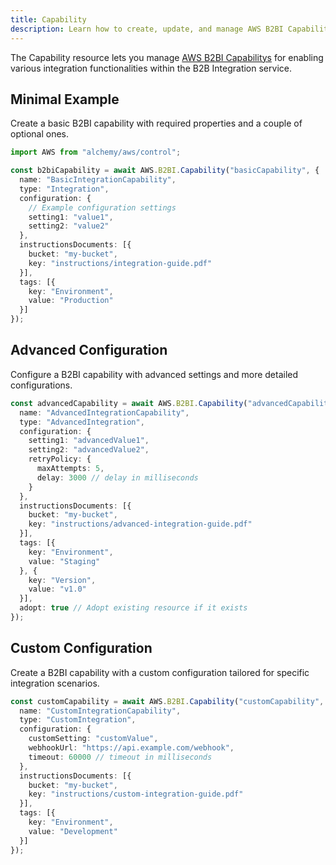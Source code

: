 ```yaml
---
title: Capability
description: Learn how to create, update, and manage AWS B2BI Capabilitys using Alchemy Cloud Control.
---
```



The Capability resource lets you manage [AWS B2BI Capabilitys](https://docs.aws.amazon.com/b2bi/latest/userguide/) for enabling various integration functionalities within the B2B Integration service.

## Minimal Example

Create a basic B2BI capability with required properties and a couple of optional ones.

```ts
import AWS from "alchemy/aws/control";

const b2biCapability = await AWS.B2BI.Capability("basicCapability", {
  name: "BasicIntegrationCapability",
  type: "Integration",
  configuration: {
    // Example configuration settings
    setting1: "value1",
    setting2: "value2"
  },
  instructionsDocuments: [{
    bucket: "my-bucket",
    key: "instructions/integration-guide.pdf"
  }],
  tags: [{
    key: "Environment",
    value: "Production"
  }]
});
```

## Advanced Configuration

Configure a B2BI capability with advanced settings and more detailed configurations.

```ts
const advancedCapability = await AWS.B2BI.Capability("advancedCapability", {
  name: "AdvancedIntegrationCapability",
  type: "AdvancedIntegration",
  configuration: {
    setting1: "advancedValue1",
    setting2: "advancedValue2",
    retryPolicy: {
      maxAttempts: 5,
      delay: 3000 // delay in milliseconds
    }
  },
  instructionsDocuments: [{
    bucket: "my-bucket",
    key: "instructions/advanced-integration-guide.pdf"
  }],
  tags: [{
    key: "Environment",
    value: "Staging"
  }, {
    key: "Version",
    value: "v1.0"
  }],
  adopt: true // Adopt existing resource if it exists
});
```

## Custom Configuration

Create a B2BI capability with a custom configuration tailored for specific integration scenarios.

```ts
const customCapability = await AWS.B2BI.Capability("customCapability", {
  name: "CustomIntegrationCapability",
  type: "CustomIntegration",
  configuration: {
    customSetting: "customValue",
    webhookUrl: "https://api.example.com/webhook",
    timeout: 60000 // timeout in milliseconds
  },
  instructionsDocuments: [{
    bucket: "my-bucket",
    key: "instructions/custom-integration-guide.pdf"
  }],
  tags: [{
    key: "Environment",
    value: "Development"
  }]
});
```
